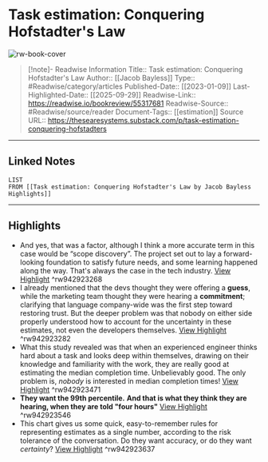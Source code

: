 # Task estimation: Conquering Hofstadter's Law

![rw-book-cover](https://readwise-assets.s3.amazonaws.com/media/uploaded_book_covers/profile_174804/https3A2F2Fsubstack-post-media.s3.amazonaws.com2Fpublic2Fimages2Fd0abb5c3-704a-4c25-94a4-01c24a743842_1034x752.png)
<br>
>[!note]- Readwise Information
>Title:: Task estimation: Conquering Hofstadter's Law
>Author:: [[Jacob Bayless]]
>Type:: #Readwise/category/articles
>Published-Date:: [[2023-01-09]]
>Last-Highlighted-Date:: [[2025-09-29]]
>Readwise-Link:: https://readwise.io/bookreview/55317681
>Readwise-Source:: #Readwise/source/reader
>Document-Tags:: [[estimation]] 
>Source URL:: https://thesearesystems.substack.com/p/task-estimation-conquering-hofstadters
--- 

## Linked Notes
```dataview
LIST
FROM [[Task estimation: Conquering Hofstadter's Law by Jacob Bayless Highlights]]
```

---

## Highlights
- And yes, that was a factor, although I think a more accurate term in this case would be “scope discovery”. The project set out to lay a forward-looking foundation to satisfy future needs, and some learning happened along the way. That's always the case in the tech industry. [View Highlight](https://readwise.io/open/942923268) ^rw942923268
- I already mentioned that the devs thought they were offering a **guess**, while the marketing team thought they were hearing a **commitment**; clarifying that language company-wide was the first step toward restoring trust. But the deeper problem was that nobody on either side properly understood how to account for the uncertainty in these estimates, not even the developers themselves. [View Highlight](https://readwise.io/open/942923282) ^rw942923282
- What this study revealed was that when an experienced engineer thinks hard about a task and looks deep within themselves, drawing on their knowledge and familiarity with the work, they are really good at estimating the median completion time. Unbelievably good.
  The only problem is, *nobody* is interested in median completion times! [View Highlight](https://readwise.io/open/942923471) ^rw942923471
- **They want the 99th percentile.** **And that is what they think they are hearing, when they are told "four hours"** [View Highlight](https://readwise.io/open/942923546) ^rw942923546
- This chart gives us some quick, easy-to-remember rules for representing estimates as a single number, according to the risk tolerance of the conversation. Do they want accuracy, or do they want *certainty*?[](https://thesearesystems.substack.com/p/task-estimation-conquering-hofstadters`#`footnote-6-94354950) [View Highlight](https://readwise.io/open/942923637) ^rw942923637
